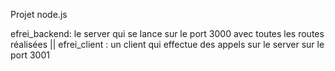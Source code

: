 Projet node.js 

efrei_backend: le server qui se lance sur le port 3000 avec toutes les routes réalisées || 
efrei_client : un client qui effectue des appels sur le server sur le port 3001